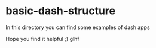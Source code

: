 # basic-dash-structure
In this directory you can find some examples of dash apps

Hope you find it helpful ;) glhf

